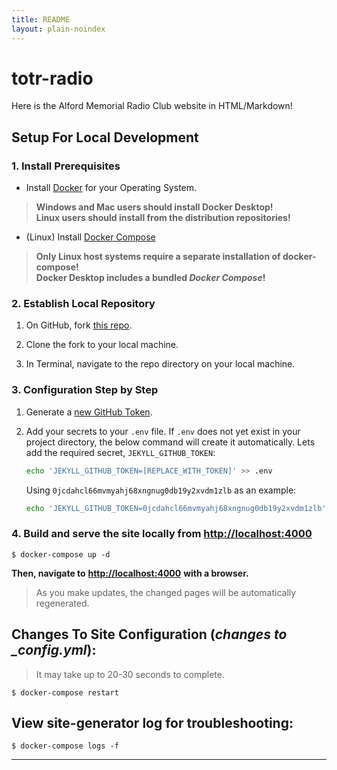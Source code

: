 ```yaml
---
title: README
layout: plain-noindex
---
```


# totr-radio
Here is the Alford Memorial Radio Club website in HTML/Markdown!

## Setup For Local Development

### 1. Install Prerequisites
* Install [Docker](https://docs.docker.com/engine/installation/) for your Operating System.   
> **Windows and Mac users should install Docker Desktop!**   
> **Linux users should install from the distribution repositories!**  
* (Linux) Install [Docker Compose](https://docs.docker.com/compose/install/)    
> **Only Linux host systems require a separate installation of docker-compose!**   
> **Docker Desktop includes a bundled *Docker Compose*!**   

### 2. Establish Local Repository
1. On GitHub, fork <a href="https://github.com/AlfordMemorialRC/totr-radio" title="totr-radio" target="_blank" rel="noopener">this repo</a>.

1. Clone the fork to your local machine.

1. In Terminal, navigate to the repo directory on your local machine.

### 3. Configuration Step by Step
1. Generate a [new GitHub Token](https://github.com/settings/tokens/new).

1. Add your secrets to your `.env` file. If `.env` does not yet exist in your project directory, the below command will create it automatically. Lets add the required secret, `JEKYLL_GITHUB_TOKEN`:

   ```bash
   echo 'JEKYLL_GITHUB_TOKEN=[REPLACE_WITH_TOKEN]' >> .env
   ```

   Using `0jcdahcl66mvmyahj68xngnug0db19y2xvdm1zlb` as an example:

   ```bash
   echo 'JEKYLL_GITHUB_TOKEN=0jcdahcl66mvmyahj68xngnug0db19y2xvdm1zlb' >> .env
   ```   

### 4. Build and serve the site locally from [http://localhost:4000](http://localhost:4000)
```
$ docker-compose up -d
```   
**Then, navigate to** <a href="http://localhost:4000/" title="Jekyll" rel="noopener" target="_blank"><b>http://localhost:4000</b></a> **with a browser.**   
> As you make updates, the changed pages will be automatically regenerated.

## Changes To Site Configuration (*changes to _config.yml*):
> It may take up to 20-30 seconds to complete.   

```
$ docker-compose restart
```

## View site-generator log for troubleshooting:
```
$ docker-compose logs -f
```

---
